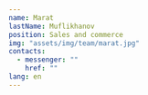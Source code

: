 ```yaml
---
name: Marat
lastName: Muflikhanov
position: Sales and commerce
img: "assets/img/team/marat.jpg"
contacts:
  - messenger: ""
    href: ""
lang: en
---
```

